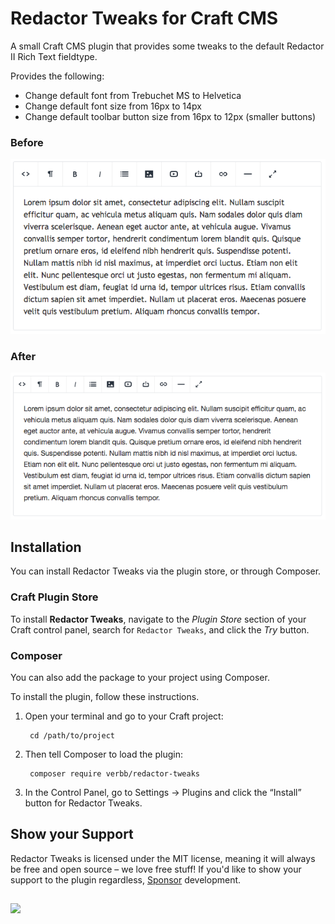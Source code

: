 # Redactor Tweaks for Craft CMS
A small Craft CMS plugin that provides some tweaks to the default Redactor II Rich Text fieldtype.

Provides the following:

- Change default font from Trebuchet MS to Helvetica 
- Change default font size from 16px to 14px
- Change default toolbar button size from 16px to 12px (smaller buttons)

### Before

<img src="https://raw.githubusercontent.com/engram-design/Redactor-Tweaks/master/screenshots/before.png">

### After

<img src="https://raw.githubusercontent.com/engram-design/Redactor-Tweaks/master/screenshots/after.png">

## Installation
You can install Redactor Tweaks via the plugin store, or through Composer.

### Craft Plugin Store
To install **Redactor Tweaks**, navigate to the _Plugin Store_ section of your Craft control panel, search for `Redactor Tweaks`, and click the _Try_ button.

### Composer
You can also add the package to your project using Composer.

To install the plugin, follow these instructions.

1. Open your terminal and go to your Craft project:

        cd /path/to/project

2. Then tell Composer to load the plugin:
    
        composer require verbb/redactor-tweaks

3. In the Control Panel, go to Settings → Plugins and click the “Install” button for Redactor Tweaks.

## Show your Support

Redactor Tweaks is licensed under the MIT license, meaning it will always be free and open source – we love free stuff! If you'd like to show your support to the plugin regardless, [Sponsor](https://github.com/sponsors/verbb) development.

<h2></h2>

<a href="https://verbb.io" target="_blank">
  <img width="100" src="https://verbb.io/assets/img/verbb-pill.svg">
</a>

